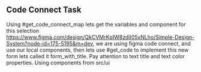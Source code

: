 ## Code Connect Task

Using #get_code_connect_map lets get the variables and component for this selection https://www.figma.com/design/QkCVMrKpIW8zdiI05xNLho/Simple-Design-System?node-id=175-5195&m=dev, we are using figma code connect, and use our local components, then lets use #get_code to implement this new form lets called it form_with_title. Pay attention to text title and text color properties. Using components from src/ui